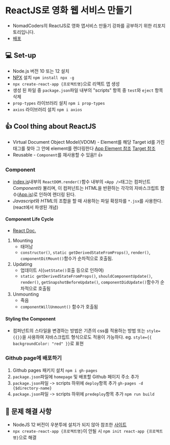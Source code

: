 # ReactJS로 영화 웹 서비스 만들기

* NomadCoders의 ReactJS로 영화 앱서비스 만들기 강좌를 공부하기 위한 리포지토리입니다.
* [배포](https://achelous1.github.io/react-movie-web-service)

## :computer: Set-up

* Node.js 버전 10 또는 12 설치
* [NPX](https://medium.com/@maybekatz/introducing-npx-an-npm-package-runner-55f7d4bd282b#:~:text=npx%20is%20a%20tool%20intended,executables%20hosted%20on%20the%20registry.) 설치 `npm install npx -g`
* `npx create-react-app {프로젝트명}`으로 리액트 앱 생성
* 생성 된 파일 중 `package.json`파일 내부의 "scripts" 항목 중 `test`와 `eject` 항목 삭제
* `prop-types` 라이브러리 설치 `npm i prop-types`
* `axios` 라이브러리 설치 `npm i axios`

## :thumbsup: Cool thing about ReactJS

* Virtual Document Object Model(VDOM) - Element를 해당 Target id를 가진 태그를 찾아 그 안에 element를 렌더링한다 [App Element 참조](src/App.js) [Target 참조](src/index.js)
* Reusable - `Component`를 재사용할 수 있음!! :thumbsup:

### Component

* [index.js](src/index.js)내부의 `ReactDOM.render()`함수 내부의 `<App />`태그는 컴퍼넌트*Component*라 불리며, 이 컴퍼넌트는 HTML을 반환하는 각각의 자바스크립트 함수([App.js](src/App.js))로 인하여 렌더링 된다.
* *Javascript*와 *HTML*의 조합을 할 때 사용하는 파일 확장자를 `*.jsx`를 사용한다.(react에서 파생된 개념)

#### Component Life Cycle
* [React Doc.](https://reactjs.org/docs/react-component.html#the-component-lifecycle)
1. Mounting
   * 태어남
   * `constructor()`, `static getDerivedStateFromProps()`, `render()`, `componentDitMount()`함수가 순차적으로 호출됨.
2. Updating
   * 업데이트 시(`setState()`호출 등으로 인하여)
   * `static getDerivedStateFromProps()`, `shouldComponentUpdate()`, `render()`, `getSnapshotBeforeUpdate()`, `componentDidUpdate()`함수가 순차적으로 호출됨
3. Unmounting
   * 죽음
   * `componentWillUnmount()` 함수가 호출됨

#### Styling the Component
* 컴퍼넌트의 스타일을 변경하는 방법은 기존의 css를 적용하는 방법 또는 `style={{}}`을 사용하여 자바스크립트 형식으로도 적용이 가능하다. eg. `style={{ backgroundColor: "red" }}`로 표현

### Github page에 배포하기
1. Github pages 패키지 설치 `npm i gh-pages`
2. `package.json`파일에 `homepage` 및 배포할 Github 페이지 주소 추가
3. `package.json`파일 -> scripts 하위에 `deploy`항목 추가 `gh-pages -d {$directory-name}`
4. `package.json`파일 -> scripts 하위에 `predeploy`항목 추가 `npm run build`

## :wrench: 문제 해결 사항

* NodeJS 12 버전이 우분투에 설치가 되지 않아 참조한 [사이트](https://avisynth.tistory.com/23)
* `npx create-react-app {프로젝트명}`이 안될 시 `npm init react-app {프로젝트명}`으로 해결